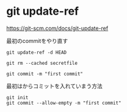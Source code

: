 # git update-ref

https://git-scm.com/docs/git-update-ref



最初のcommitをやり直す

```
git update-ref -d HEAD
```

```
git rm --cached secretfile
```

```
git commit -m "first commit"
```


最初はからコミットを入れていまう方法

```
git init
git commit --allow-empty -m "first commit"
```
